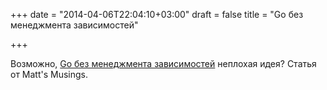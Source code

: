 +++
date = "2014-04-06T22:04:10+03:00"
draft = false
title = "Go без менеджмента зависимостей"

+++

<p>Возможно, <a href="http://mwholt.blogspot.com.au/2014/03/maybe-go-without-dependency-management.html">Go без менеджмента зависимостей</a> неплохая идея?&nbsp;Статья от&nbsp;Matt&#39;s Musings.</p>

